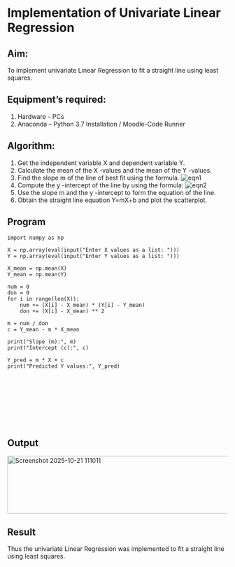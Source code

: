 # Implementation of Univariate Linear Regression
## Aim:
To implement univariate Linear Regression to fit a straight line using least squares.
## Equipment’s required:
1.	Hardware – PCs
2.	Anaconda – Python 3.7 Installation / Moodle-Code Runner
## Algorithm:
1.	Get the independent variable X and dependent variable Y.
2.	Calculate the mean of the X -values and the mean of the Y -values.
3.	Find the slope m of the line of best fit using the formula.
 ![eqn1](./eq1.jpg)
4.	Compute the y -intercept of the line by using the formula:
![eqn2](./eq2.jpg)  
5.	Use the slope m and the y -intercept to form the equation of the line.
6.	Obtain the straight line equation Y=mX+b and plot the scatterplot.
## Program
```
import numpy as np

X = np.array(eval(input("Enter X values as a list: ")))
Y = np.array(eval(input("Enter Y values as a list: ")))  

X_mean = np.mean(X)
Y_mean = np.mean(Y)

num = 0
don = 0
for i in range(len(X)):
    num += (X[i] - X_mean) * (Y[i] - Y_mean)
    don += (X[i] - X_mean) ** 2

m = num / don
c = Y_mean - m * X_mean

print("Slope (m):", m)
print("Intercept (c):", c)

Y_pred = m * X + c
print("Predicted Y values:", Y_pred)










```
## Output
<img width="667" height="132" alt="Screenshot 2025-10-21 111011" src="https://github.com/user-attachments/assets/cd8fe66d-09b2-47e7-a7b6-39990aaa1d5f" />



## Result
Thus the univariate Linear Regression was implemented to fit a straight line using least squares.
